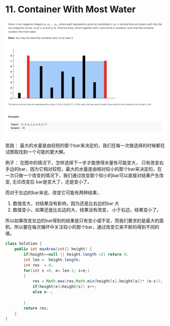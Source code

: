 # 11. Container With Most Water

![](../../.gitbook/assets/screen-shot-2019-08-16-at-10.03.14-am.png)

思路： 最大的水量是由较短的那个bar来决定的，我们在每一次做选择的时候都在试图取找到一个可能的更大解。

例子： 在图中的情况下，怎样选择下一步才能使得水量有可能变大， 只有改变右手边的bar，因为它相对较短，最大的水量是由相对较小的那个bar来决定的，在一次只做一个改变的情况下，我们通过改变那个较小的bar可以直接对结果产生改变, 无论改变后 bar是变大了，还是变小了。

而对于左边的bar来说，改变它可能有两种结果，

1. 数值变大，对结果没有影响，因为还是比右边的bar 大
2. 数值变小，如果还是比右边的大，结果没有改变， 小于右边，结果变小了。

所以如果改变左边的bar得到的结果是只有变小或不变，而我们要求的是最大的面积。所以要在每次循环中关注较小的那个bar，通过改变它来不断的得到不同的值。

```java
class Solution {
    public int maxArea(int[] height) {
        if(height==null || height.length <2) return 0;
        int len =  height.length; 
        int res  = 0;
        for(int s =0, e= len-1; s<e;)
        {
            res = Math.max(res,Math.min(height[s],height[e])* (e-s));
            if(height[e]>height[s]) s++;
            else e--;
            
        }
        return res;
    }
}
```

